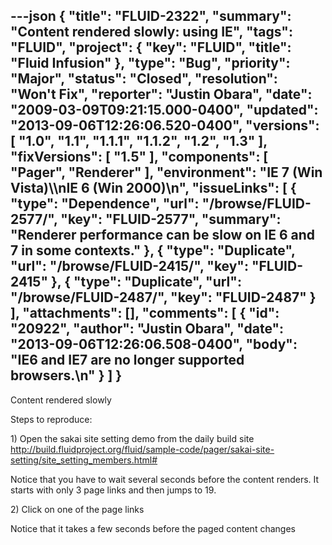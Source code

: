 ---json
{
  "title": "FLUID-2322",
  "summary": "Content rendered slowly: using IE",
  "tags": "FLUID",
  "project": {
    "key": "FLUID",
    "title": "Fluid Infusion"
  },
  "type": "Bug",
  "priority": "Major",
  "status": "Closed",
  "resolution": "Won't Fix",
  "reporter": "Justin Obara",
  "date": "2009-03-09T09:21:15.000-0400",
  "updated": "2013-09-06T12:26:06.520-0400",
  "versions": [
    "1.0",
    "1.1",
    "1.1.1",
    "1.1.2",
    "1.2",
    "1.3"
  ],
  "fixVersions": [
    "1.5"
  ],
  "components": [
    "Pager",
    "Renderer"
  ],
  "environment": "IE 7 (Win Vista)\\\nIE 6 (Win 2000)\n",
  "issueLinks": [
    {
      "type": "Dependence",
      "url": "/browse/FLUID-2577/",
      "key": "FLUID-2577",
      "summary": "Renderer performance can be slow on IE 6 and 7 in some contexts."
    },
    {
      "type": "Duplicate",
      "url": "/browse/FLUID-2415/",
      "key": "FLUID-2415"
    },
    {
      "type": "Duplicate",
      "url": "/browse/FLUID-2487/",
      "key": "FLUID-2487"
    }
  ],
  "attachments": [],
  "comments": [
    {
      "id": "20922",
      "author": "Justin Obara",
      "date": "2013-09-06T12:26:06.508-0400",
      "body": "IE6 and IE7 are no longer supported browsers.\n"
    }
  ]
}
---
Content rendered slowly

Steps to reproduce:

1\) Open the sakai site setting demo from the daily build site\
<http://build.fluidproject.org/fluid/sample-code/pager/sakai-site-setting/site_setting_members.html#>

Notice that you have to wait several seconds before the content renders. It starts with only 3 page links and then jumps to 19.

2\) Click on one of the page links

Notice that it takes a few seconds before the paged content changes

        